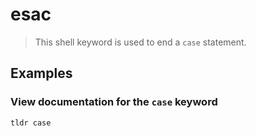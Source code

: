 # esac

> This shell keyword is used to end a `case` statement.

## Examples

### View documentation for the `case` keyword

```bash
tldr case
```
